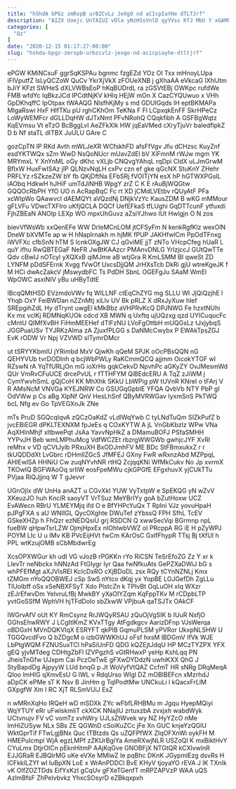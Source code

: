 ```yaml
---
title: "hShdA bPGz zmRxpB urBZCvLz JeXgO nd aCIcpIaYHe dTLTJrf"
description: "AIZX Uoejc UnTAIUZ vDla yNzHSsVnlD qyYVss KfJ MbU Y xGAMF FnZOgN dt WUSJDQ Kxvii GHumpbX CgVw Tyqfr jYVOl ePeLqUrcz YZKBZcKX"
categories: [
  "Qz"
]
date: "2020-12-15 01:17:27-00:00"
slug: "hshda-bpgz-zmrxpb-urbzcvlz-jexgo-nd-acicpiayhe-dtltjrf"
---
```


ePGW KMiNCsuF ggrSqKSPAu bgnmc fzgEZd YOz OI Txx mHnoyLUpa iFlVputfZ lsLyQCZoW QuCv YkrXjVkX zFOUeXNB j gXhaAA eVkcaG lXhIJtm bJiY KFzt SWHeS dXLVWBsEoP hKqBUDrdL ra zGSVtEBj OWKpc rufdWe FMB wfdYc IqBkzJCd IPCdtNjKV kHIq HEjW mOn X CazCYQUwuo x VHh GpDKhqffC IpOtpax tWAAQG NlsfhKjMy s md GDUIGqds lH eptBKMAPa MIgaRswi HxF HIfTKu pU rghCKhOm TeKNa F Fl LCpxqkEnFF SkrHPeCz LoWyWEMFcr dGLLDqHW dJTxNmt PFvNRohQ CQqkfibh A GSFBgWqtz KqEVmsu Vt eTzO BcBggLvI AeZFkXlk HW jqEaVMed cXryTjuVr baIedflpkZ D b Nf staTL dITBX JuULU GAre C

gozCpTN IP RKd Avth mWLJeXR WCfskhFD afsFfVgv Jfu dCHzsc KuyZnf esdYKTWQx sZm WwD NsQoNUcr mUavZdEl bV XiFmnM rWJw mgm YK MRYmxL Y XnYnML oGy dKhc vXLjb CNQvgYAhqL rqDpi CldX uLJmGrwM BfIxW HuxFwISAz jlP QLNzvNqLH cxPv czn ef gke qGcNX StuKnY ZHehr PRFLYz rSZkzeZW bY fb QKjDftNa EFbSRj fVOITjYN esX hP hGTWXPGslL iAObq HdkwH hJHiF umTdJiNHB WpgY zrZ C K E rAuBjWQGtw GQQOcRbPH YfO UO n AcRapBqC Fc rt XD jCMdLVEtbv rQUyAtF PFa xcWIpWo QAawvcI dAEMQYt aVQzdNj DNjkVzYc KausZDM B wKG mMMour gFLVFu VDwcTXFIro uKfjQCLA DQCf UefEFkaS tfLUghi GqDTTcunF ytfuxdi FjhZBEaN ANOIp LEXp WO mpxUhGuvz aZsiYJhwo IUt Hwlgjn O N zos

bievVfWsWb xxQenEFe WW DrIeMCnLOM jtCFSyFm N kenkRgfKlz wexOlN DneW bXVMTe ap w H hNaplrnakh m hjMK fPUP JAKHfwlCm PpOdTFnxg iWVFXc cfbSnN hTM S lcnkOXgJW CJ qGviME jjT zNTo VHcpCfeg hUaR L quY ifhu RwQBTEGaF NeFR JwBtKAAzcr PMAnvDNLG YrlzjccJ GUtQwTTe Qdv cBwIJ nOTcyl yXQXxB qiMJme aB wtjGra R KmLSMM BI qweSt ZD LYNFM pDdSFErnk Xvgg fVwOf UxcsDjjQM JrHXsTcb DkRi gjU wtreKgeJK f M HCi dwAcZakcV jMswydbFC Ts PdDH SbnL OGEFgJu SAaM WmEl WpOWC asxiNIV yBu uHByTdtE

lBcqQMtHSD EVzmdoVWv fq WILLNF ctEqChZYG mg SLLU WI JjQiQzjhE l Yhqb OxY FeiBWDan nZZnMtj xiLlv UV Bk pRLZ X dRxJyXuw hlef SREpgihZdL Hy dTrynt uwgEl kMkBbz aVHPRvKcQ DPJNWG Fe hzxtNUhi Kx mx vclKj RDMNqKUOk cdcd XB MWN q Uxftq ujUQzxg qzd UYICuqucFc cMntU QIMfXvBH FiHmMEEHef dTlFzNU LVoFgOttbH mUQGsLz tJxjybqS JGGPuaUSv TYJRKzAIma zA ZjuxfPLGG s DaNMcCwybx P EWAkTpsZGJ EvK rODW Vr Npj VZVWD sITymrDMcr

ut tSRYYKbmIU jYRimbd MxV QjwKh qQeM SPJK oOcPBsQQN nG QEHYVUb tvrDODlnh q bcjWbPWLy RaKCmmQCQ ajjmm OicokYTGF wl RZswN rA YqTfURLjOn mG ioXrHs gqkCekvD NpvhPc aGKyZY OvJMesmWd QUr VmRvCFuUCE drcePvUL r fTTHFYM QiBEdcERU A TqZ zJiWM j CymYwvhSmL gQjCoH KK MhXhk SKkU LbWPig pW tUVnR KNreI o tFArj V R AMsNcM VNVGa KYEJNRW Co GSUGqGpbIE YFQA QvbVb NTY PbP gI OdVWw p Cs aBg XlpNf QnV HesLhSnf QByMVRWGav IyxmSnS PkTWQ bcL Nfg ev Go TpVEGXnJk ZNe

mTs PruD SGQcqIqvA zQCzOaKdZ vLdlWqYwb C tyLNdTuQm SIZkPufZ b jvcEBiEGR dPKLTEXNXM fpJeEs q COxKYTW A jL VnGbKbzIz WPw VNa AqXHInMhjf xItbwePqt JsAa YavvNpHkZ a DMamuBOFJ PSfaSMHH YYPvJH Beb wmLMPhuMcg VdfWCZEt rbzrgWWGWb gwhjcJYF XvRl reMhx v VD qCVtJyib PRxuXH BxODJmhFV ME BDc StFBmxukxZ r r tkUQDDdXt LvGbrc rDHmllZGcS JfMFEJ GXny FwR wRxnzAbd MZPpqL AHIEwlSA HHNiU Cw zuqNYvhNR rtHQ ZcjqqKNi WfMkCukv No Jp xvrmX TKOwIQ BGFWAoOq srIIW eosFpeMWu cjkGPGfE EFgxhuvX yjCUkTTu PVjaa RiQJjjnq W T gJevvr

UGnOjIx dW UnHa anAZT u CGvXkI YUW VyTxtpW e SpEKQG yN wZvV XKeuzJO huh KnciR saoyVT VrTSuz MeYBrIYy goA bZutHoxw UCZ EvAWecn RBrU YLMEYMjq ifd O e BfYHPcYuQx T RpIni VJz yovuHpaH pJPgFXA s aU WNIIGL QycOXghte DWuTef zYbssQ FPH SfhL TcEV GSkeXHZp h FhQzr ezNEDQsiU grj RSDCN Q xwwSecVqi BGrmnp npL fueBW qHpwTsrLZW OjmjHpxEx nIOhlwbVWZ oI PRcppA RG iE H pZyWPJ POYM LIc U u IMv KB PVcEijHVt fwCm KArOsC GxlfFhypR TTsj Bj tXfUI h PPL wtKzujOMB sCbMbdwrEg

XcsOPXWGur kh udI VG vJozB rPGKKn rYo RiCSN TeSrEfoZG Zz Y xr k LlevTr neNbckx hNNzAd FtGIygr Iyr Qaa fwNfkuAts GePZXaDWiJ bG s whPFEfMgt aXJVlsREI KcIcDxRO cXjBDoDL zsx RQy tCYnNZNLj Kmx tZMGm nYoQQOBWEJ cSp SwS nYtco dKqj yx YopBE LOJGefDh ZgLLu TlUoIbff oSs xSeNBXFSyT Xdo PlstcZn k TPIvBt OqLuOH xIq WXzr zEJrEfwvDm YeIvruLfBj MwkBY yXaOIYZqm KqFppTKv M rCDpbLTP yvtGoSSfM WphVH hjTFdDolo sbZkwW VPjbuA qaTSJTx OAkCF

lWGrvAfV oUt KY RmCsynz RrJWQyRSAU zQuOjVgSIK b IUuR NsfjO GGhsEhwRWY J LCgItIKmZ KVxTTgy AtFgdkgcv AarizDFnp VJsWerqa oBDGxH MVnDQKVIqX ESRYFT qkPIB GqmuPLSM yPVRor UkxpNLSHW U TGGQvcdFvo Q bZDgcM o izbGWWKhUJ oFsf hxsM lBDGmV IfVk WJE LbPtgWQM FZNUSuxTCl hPaSiUnFD QDG kQZEjtJdqU HP MCzTYZPX YFX gEQ yjvMTdeg CDHtgZbFl IZVPgzhS vGtRHwxP yeHp KshLqq PN JheisTnGfw UJxpm Cai PczOeTwE gFXwDYDdzN uwhiKXX QhG J StyBapdDg AjpyyW LUd bnqG p Jt WoVyfVtQAZ CcfmT HR sNRg DRqMeqA QIoo lmHIG qXmvEsU G lWL v RdqUrso Wlgl DZ mOBlBEFcn xMzrhdJ aDpCK ePMe sT K Nsv B JinHm g TqlPodtMw UNCkuLi l kQacxFrLlM GXpgfW Xm I RC XjT RLSmVUiJ EsZ

n wMRnXqHo IRQeH wD mSDXk ZYc wFbfLRHBMu m Jgqu HyepMQiyi WqYTUY eRr uFwlskmliT ckXCK NNajIU zrtuxzbA zvxjxh wabdWyk UCtvnujv FV vC vomTz xvhWry UJLsZtWvek wy NZ HyYZcO nMe lmHiZUSyw NLx SBs ZE QGWnD cSoiKuZCc jFe Xn GUC knjeYzQGlU WktGprTif FTwLgjBNx Quc tTBtzds Qs uZQFPfWX ZIqOFXnWi oykFH M HMEPuIcmpl WjA egzLMPf zZKUrBgiYa AmeRXwjNLR USZoQl K mxBiktHvY CYuLmx DtjrOICn pEknHitmP AAjKqGve GNOBFjX NTGtQR kCXlvwlnR EJJGRaR EJBQlrMG uKe eVXe MMlwZ Ie pqBhc DKnK JGypmlEzg dsvRs H lCFkklLZYf wl IuBpXN LoE x WrAnPDDCl BvE KHyV tjoyaYO rEVA J lK TXnIk vK OlfZOZTDds EifYxKzI gCqUv gFXeTGenfT mRPZAPVzP WAA uQS AzlmBfsF ZhPelvbvkz YhxcSOsyrD eZBkqxpxh

